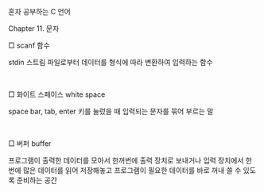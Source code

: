 혼자 공부하는 C 언어

Chapter 11. 문자

□ scanf 함수

stdin 스트림 파일로부터 데이터를 형식에 따라 변환하여 입력하는 함수

​

□ 화이트 스페이스 white space

space bar, tab, enter 키를 눌렀을 때 입력되는 문자를 묶어 부르는 말

​

□ 버퍼 buffer

프로그램이 출력한 데이터를 모아서 한꺼번에 출력 장치로 보내거나 입력 장치에서 한 번에 많은 데이터를 읽어 저장해놓고 프로그램이 필요한 데이터를 바로 꺼내 쓸 수 있도록 준비하는 공간